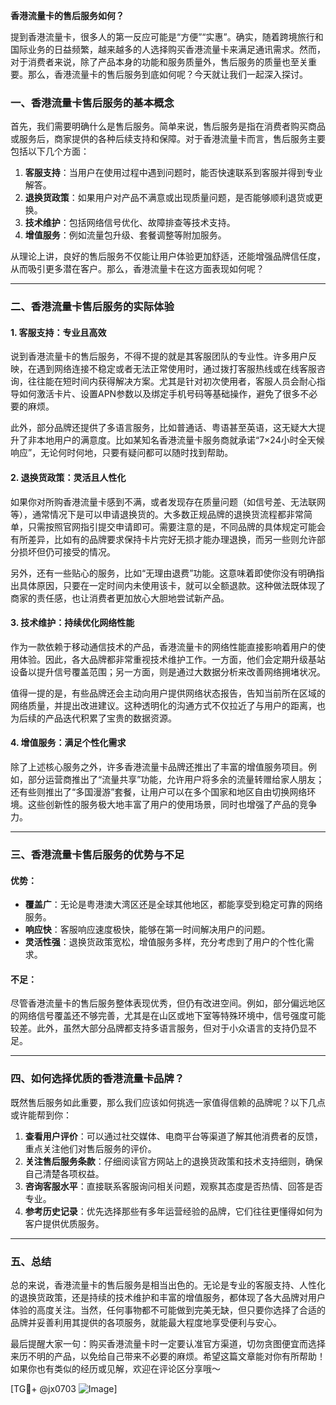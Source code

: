 **香港流量卡的售后服务如何？**

提到香港流量卡，很多人的第一反应可能是“方便”“实惠”。确实，随着跨境旅行和国际业务的日益频繁，越来越多的人选择购买香港流量卡来满足通讯需求。然而，对于消费者来说，除了产品本身的功能和服务质量外，售后服务的质量也至关重要。那么，香港流量卡的售后服务到底如何呢？今天就让我们一起深入探讨。

### 一、香港流量卡售后服务的基本概念

首先，我们需要明确什么是售后服务。简单来说，售后服务是指在消费者购买商品或服务后，商家提供的各种后续支持和保障。对于香港流量卡而言，售后服务主要包括以下几个方面：

1. **客服支持**：当用户在使用过程中遇到问题时，能否快速联系到客服并得到专业解答。
2. **退换货政策**：如果用户对产品不满意或出现质量问题，是否能够顺利退货或更换。
3. **技术维护**：包括网络信号优化、故障排查等技术支持。
4. **增值服务**：例如流量包升级、套餐调整等附加服务。

从理论上讲，良好的售后服务不仅能让用户体验更加舒适，还能增强品牌信任度，从而吸引更多潜在客户。那么，香港流量卡在这方面表现如何呢？

---

### 二、香港流量卡售后服务的实际体验

#### 1. 客服支持：专业且高效

说到香港流量卡的售后服务，不得不提的就是其客服团队的专业性。许多用户反映，在遇到网络连接不稳定或者无法正常使用时，通过拨打客服热线或在线客服咨询，往往能在短时间内获得解决方案。尤其是针对初次使用者，客服人员会耐心指导如何激活卡片、设置APN参数以及绑定手机号码等基础操作，避免了很多不必要的麻烦。

此外，部分品牌还提供了多语言服务，比如普通话、粤语甚至英语，这无疑大大提升了非本地用户的满意度。比如某知名香港流量卡服务商就承诺“7×24小时全天候响应”，无论何时何地，只要有疑问都可以随时找到帮助。

#### 2. 退换货政策：灵活且人性化

如果你对所购香港流量卡感到不满，或者发现存在质量问题（如信号差、无法联网等），通常情况下是可以申请退换货的。大多数正规品牌的退换货流程都非常简单，只需按照官网指引提交申请即可。需要注意的是，不同品牌的具体规定可能会有所差异，比如有的品牌要求保持卡片完好无损才能办理退换，而另一些则允许部分损坏但仍可接受的情况。

另外，还有一些贴心的服务，比如“无理由退费”功能。这意味着即使你没有明确指出具体原因，只要在一定时间内未使用该卡，就可以全额退款。这种做法既体现了商家的责任感，也让消费者更加放心大胆地尝试新产品。

#### 3. 技术维护：持续优化网络性能

作为一款依赖于移动通信技术的产品，香港流量卡的网络性能直接影响着用户的使用体验。因此，各大品牌都非常重视技术维护工作。一方面，他们会定期升级基站设备以提升信号覆盖范围；另一方面，则是通过大数据分析来改善网络拥堵状况。

值得一提的是，有些品牌还会主动向用户提供网络状态报告，告知当前所在区域的网络质量，并提出改进建议。这种透明化的沟通方式不仅拉近了与用户的距离，也为后续的产品迭代积累了宝贵的数据资源。

#### 4. 增值服务：满足个性化需求

除了上述核心服务之外，许多香港流量卡品牌还推出了丰富的增值服务项目。例如，部分运营商推出了“流量共享”功能，允许用户将多余的流量转赠给家人朋友；还有些则推出了“多国漫游”套餐，让用户可以在多个国家和地区自由切换网络环境。这些创新性的服务极大地丰富了用户的使用场景，同时也增强了产品的竞争力。

---

### 三、香港流量卡售后服务的优势与不足

#### 优势：
- **覆盖广**：无论是粤港澳大湾区还是全球其他地区，都能享受到稳定可靠的网络服务。
- **响应快**：客服响应速度极快，能够在第一时间解决用户的问题。
- **灵活性强**：退换货政策宽松，增值服务多样，充分考虑到了用户的个性化需求。

#### 不足：
尽管香港流量卡的售后服务整体表现优秀，但仍有改进空间。例如，部分偏远地区的网络信号覆盖还不够完善，尤其是在山区或地下室等特殊环境中，信号强度可能较差。此外，虽然大部分品牌都支持多语言服务，但对于小众语言的支持仍显不足。

---

### 四、如何选择优质的香港流量卡品牌？

既然售后服务如此重要，那么我们应该如何挑选一家值得信赖的品牌呢？以下几点或许能帮到你：

1. **查看用户评价**：可以通过社交媒体、电商平台等渠道了解其他消费者的反馈，重点关注他们对售后服务的评价。
2. **关注售后服务条款**：仔细阅读官方网站上的退换货政策和技术支持细则，确保自己清楚各项权益。
3. **咨询客服水平**：直接联系客服询问相关问题，观察其态度是否热情、回答是否专业。
4. **参考历史记录**：优先选择那些有多年运营经验的品牌，它们往往更懂得如何为客户提供优质服务。

---

### 五、总结

总的来说，香港流量卡的售后服务是相当出色的。无论是专业的客服支持、人性化的退换货政策，还是持续的技术维护和丰富的增值服务，都体现了各大品牌对用户体验的高度关注。当然，任何事物都不可能做到完美无缺，但只要你选择了合适的品牌并妥善利用其提供的各项服务，就能最大程度地享受便利与安心。

最后提醒大家一句：购买香港流量卡时一定要认准官方渠道，切勿贪图便宜而选择来历不明的产品，以免给自己带来不必要的麻烦。希望这篇文章能对你有所帮助！如果你也有类似的经历或见解，欢迎在评论区分享哦～

[TG💪+ @jx0703 ![Image](https://github.com/user-attachments/assets/dbca1d08-cadb-493c-b0ec-ad6f7a83f270)]